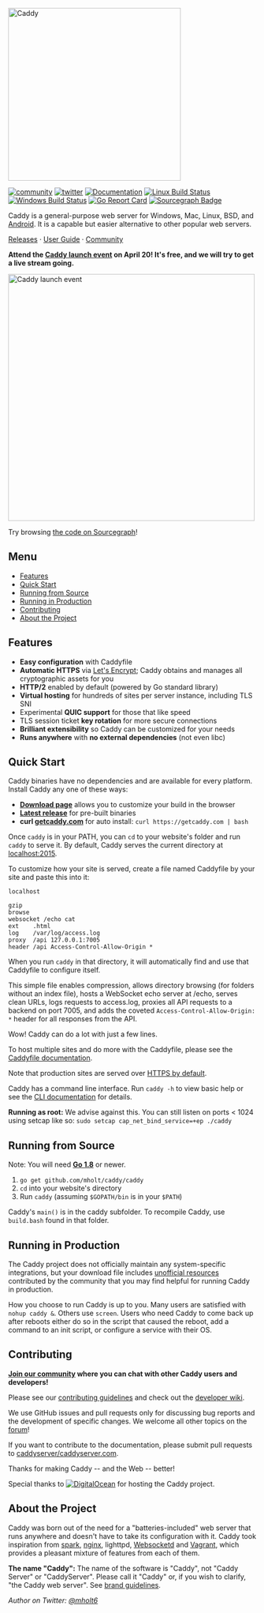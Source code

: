 <a href="https://caddyserver.com"><img src="https://caddyserver.com/resources/images/caddy-lower.png" alt="Caddy" width="350"></a>

[![community](https://img.shields.io/badge/community-forum-ff69b4.svg?style=flat-square)](https://forum.caddyserver.com) [![twitter](https://img.shields.io/badge/twitter-@caddyserver-55acee.svg?style=flat-square)](https://twitter.com/caddyserver) [![Documentation](https://img.shields.io/badge/godoc-reference-blue.svg?style=flat-square)](https://godoc.org/github.com/mholt/caddy) [![Linux Build Status](https://img.shields.io/travis/mholt/caddy.svg?style=flat-square&label=linux+build)](https://travis-ci.org/mholt/caddy) [![Windows Build Status](https://img.shields.io/appveyor/ci/mholt/caddy.svg?style=flat-square&label=windows+build)](https://ci.appveyor.com/project/mholt/caddy)
[![Go Report Card](https://goreportcard.com/badge/github.com/mholt/caddy?style=flat-square)](https://goreportcard.com/report/mholt/caddy)
[![Sourcegraph Badge](https://sourcegraph.com/github.com/mholt/caddy/-/badge.svg)](https://sourcegraph.com/github.com/mholt/caddy?badge)


Caddy is a general-purpose web server for Windows, Mac, Linux, BSD, and
[Android](https://github.com/mholt/caddy/wiki/Running-Caddy-on-Android). It is
a capable but easier alternative to other popular web servers.

[Releases](https://github.com/mholt/caddy/releases) ·
[User Guide](https://caddyserver.com/docs) ·
[Community](https://forum.caddyserver.com)

**Attend the [Caddy launch event](https://www.facebook.com/events/1413078512092363/) on April 20! It's free, and we will try to get a live stream going.**

<a href="https://www.facebook.com/events/1413078512092363/"><img src="http://i.imgur.com/CjGICWU.png" alt="Caddy launch event" width="500"></a>

Try browsing [the code on Sourcegraph](https://sourcegraph.com/github.com/mholt/caddy)!

## Menu

- [Features](#features)
- [Quick Start](#quick-start)
- [Running from Source](#running-from-source)
- [Running in Production](#running-in-production)
- [Contributing](#contributing)
- [About the Project](#about-the-project)



## Features

- **Easy configuration** with Caddyfile
- **Automatic HTTPS** via [Let's Encrypt](https://letsencrypt.org); Caddy
obtains and manages all cryptographic assets for you
- **HTTP/2** enabled by default (powered by Go standard library)
- **Virtual hosting** for hundreds of sites per server instance, including TLS
SNI
- Experimental **QUIC support** for those that like speed
- TLS session ticket **key rotation** for more secure connections
- **Brilliant extensibility** so Caddy can be customized for your needs
- **Runs anywhere** with **no external dependencies** (not even libc)



## Quick Start

Caddy binaries have no dependencies and are available for every platform.
Install Caddy any one of these ways:

- **[Download page](https://caddyserver.com/download)** allows you to
customize your build in the browser
- **[Latest release](https://github.com/mholt/caddy/releases/latest)** for
pre-built binaries
- **curl [getcaddy.com](https://getcaddy.com)** for auto install:
`curl https://getcaddy.com | bash`

Once `caddy` is in your PATH, you can `cd` to your website's folder and run
`caddy` to serve it. By default, Caddy serves the current directory at
[localhost:2015](http://localhost:2015).

To customize how your site is served, create a file named Caddyfile by your
site and paste this into it:

```plain
localhost

gzip
browse
websocket /echo cat
ext    .html
log    /var/log/access.log
proxy  /api 127.0.0.1:7005
header /api Access-Control-Allow-Origin *
```

When you run `caddy` in that directory, it will automatically find and use
that Caddyfile to configure itself.

This simple file enables compression, allows directory browsing (for folders
without an index file), hosts a WebSocket echo server at /echo, serves clean
URLs, logs requests to access.log, proxies all API requests to a backend on
port 7005, and adds the coveted  `Access-Control-Allow-Origin: *` header for
all responses from the API.

Wow! Caddy can do a lot with just a few lines.

To host multiple sites and do more with the Caddyfile, please see the
[Caddyfile documentation](https://caddyserver.com/docs/caddyfile).

Note that production sites are served over
[HTTPS by default](https://caddyserver.com/docs/automatic-https).

Caddy has a command line interface. Run `caddy -h` to view basic help or see
the [CLI documentation](https://caddyserver.com/docs/cli) for details.

**Running as root:** We advise against this. You can still listen on ports
< 1024 using setcap like so: `sudo setcap cap_net_bind_service=+ep ./caddy`



## Running from Source

Note: You will need **[Go 1.8](https://golang.org/dl/)** or newer.

1. `go get github.com/mholt/caddy/caddy`
2. `cd` into your website's directory
3. Run `caddy` (assuming `$GOPATH/bin` is in your `$PATH`)

Caddy's `main()` is in the caddy subfolder. To recompile Caddy, use
`build.bash` found in that folder.



## Running in Production

The Caddy project does not officially maintain any system-specific
integrations, but your download file includes
[unofficial resources](https://github.com/mholt/caddy/tree/master/dist/init)
contributed by the community that you may find helpful for running Caddy in
production.

How you choose to run Caddy is up to you. Many users are satisfied with
`nohup caddy &`. Others use `screen`. Users who need Caddy to come back up
after reboots either do so in the script that caused the reboot, add a command
to an init script, or configure a service with their OS.



## Contributing

**[Join our community](https://forum.caddyserver.com) where you can chat with
other Caddy users and developers!**

Please see our [contributing guidelines](https://github.com/mholt/caddy/blob/master/CONTRIBUTING.md)
and check out the [developer wiki](https://github.com/mholt/caddy/wiki).

We use GitHub issues and pull requests only for discussing bug reports and
the development of specific changes. We welcome all other topics on the
[forum](https://forum.caddyserver.com)!

If you want to contribute to the documentation, please submit pull requests to [caddyserver/caddyserver.com](https://github.com/caddyserver/caddyserver.com).

Thanks for making Caddy -- and the Web -- better!

Special thanks to
[![DigitalOcean](https://i.imgur.com/sfGr0eY.png)](https://www.digitalocean.com)
for hosting the Caddy project.



## About the Project

Caddy was born out of the need for a "batteries-included" web server that runs
anywhere and doesn't have to take its configuration with it. Caddy took
inspiration from [spark](https://github.com/rif/spark),
[nginx](https://github.com/nginx/nginx), lighttpd,
[Websocketd](https://github.com/joewalnes/websocketd)
and [Vagrant](https://www.vagrantup.com/),
which provides a pleasant mixture of features from each of them.

**The name "Caddy":** The name of the software is "Caddy", not "Caddy Server"
or "CaddyServer". Please call it "Caddy" or, if you wish to clarify, "the
Caddy web server". See [brand guidelines](https://caddyserver.com/brand).

*Author on Twitter: [@mholt6](https://twitter.com/mholt6)*
